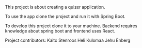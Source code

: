 This project is about creating a quizer application.

To use the app clone the project and run it with Spring Boot.

To develop this project clone it to your machine. Backend requires knowledge about spring boot and frontend uses React.

Project contributors:
Kaito Stenroos
Heli Kulomaa
Jehu Enberg

